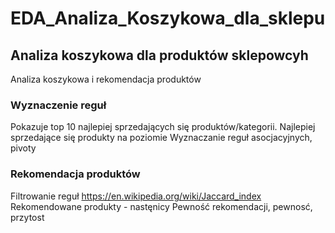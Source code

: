 # EDA_Analiza_Koszykowa_dla_sklepu

## Analiza koszykowa dla produktów sklepowcyh
Analiza koszykowa i rekomendacja produktów

### Wyznaczenie reguł
Pokazuje top 10 najlepiej sprzedających się produktów/kategorii.
Najlepiej sprzedające się produkty na poziomie
Wyznaczanie reguł asocjacyjnych, pivoty

### Rekomendacja produktów
Filtrowanie reguł 
https://en.wikipedia.org/wiki/Jaccard_index
Rekomendowane produkty - nastęnicy
Pewność rekomendacji, pewnosć, przytost
